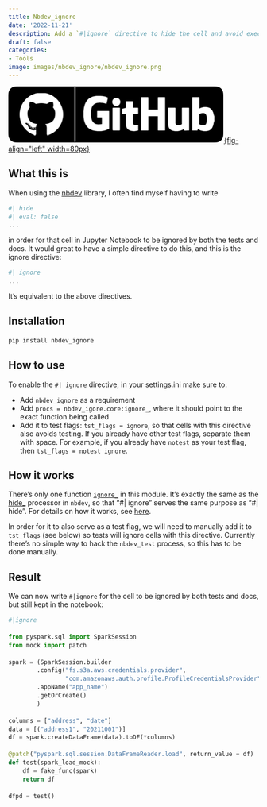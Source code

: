 ```yaml
---
title: Nbdev_ignore
date: '2022-11-21'
description: Add a `#|ignore` directive to hide the cell and avoid execution during testing and docs generation when using `nbdev` for development.
draft: false
categories:
- Tools
image: images/nbdev_ignore/nbdev_ignore.png
---
```


[![](../images/icons/github-logo.png){fig-align="left" width=80px}](https://github.com/feynlee/nbdev-ignore)

## What this is

When using the [nbdev](https://github.com/fastai/nbdev) library, I often
find myself having to write

``` python
#| hide
#| eval: false
...
```

in order for that cell in Jupyter Notebook to be ignored by both the
tests and docs. It would great to have a simple directive to do this,
and this is the ignore directive:

``` python
#| ignore
...
```

It’s equivalent to the above directives.

## Installation

``` sh
pip install nbdev_ignore
```

## How to use

To enable the `#| ignore` directive, in your settings.ini make sure to:

- Add `nbdev_ignore` as a requirement
- Add `procs = nbdev_igore.core:ignore_`, where it should point to the
  exact function being called
- Add it to test flags: `tst_flags = ignore`, so that cells with this
  directive also avoids testing. If you already have other test flags,
  separate them with space. For example, if you already have `notest` as
  your test flag, then `tst_flags = notest ignore`.

## How it works

There’s only one function
[`ignore_`](https://feynlee.github.io/nbdev-ignore/core.html#ignore_) in
this module. It’s exactly the same as the [hide\_]() processor in
`nbdev`, so that “\#\| ignore” serves the same purpose as “\#\| hide”.
For details on how it works, see
[here](https://feynlee.github.io/nbdev-ignore/core.html).

In order for it to also serve as a test flag, we will need to manually
add it to `tst_flags` (see below) so tests will ignore cells with this
directive. Currently there’s no simple way to hack the `nbdev_test`
process, so this has to be done manually.

## Result
We can now write `#|ignore` for the cell to be ignored by both tests and docs, but still kept in the notebook:

```python
#|ignore

from pyspark.sql import SparkSession
from mock import patch

spark = (SparkSession.builder
        .config("fs.s3a.aws.credentials.provider",
                "com.amazonaws.auth.profile.ProfileCredentialsProvider")
        .appName("app_name")
        .getOrCreate()
        )

columns = ["address", "date"]
data = [("address1", "20211001")]
df = spark.createDataFrame(data).toDF(*columns)

@patch("pyspark.sql.session.DataFrameReader.load", return_value = df)
def test(spark_load_mock):
    df = fake_func(spark)
    return df

dfpd = test()
```